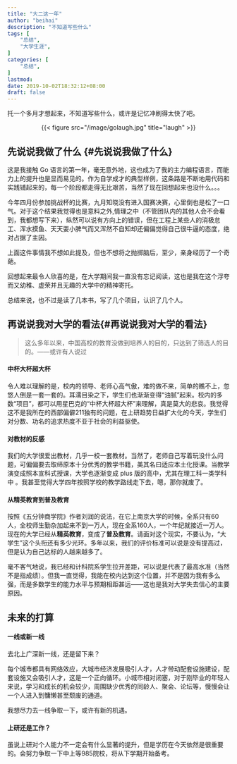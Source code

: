 ```yaml
---
title: "大二这一年"
author: "beihai"
description: "不知道写些什么"
tags: [
    "总结",
  	"大学生涯",
]
categories: [
    "总结",
]
lastmod: 
date: 2019-10-02T18:32:12+08:00
draft: false
---
```

托一个多月才想起来，不知道写些什么，或许是记忆冲刷得太快了吧。

<div align="center">{{< figure src="/image/golaugh.jpg" title="laugh" >}}</div>
<!--more-->

## 先说说我做了什么 {#先说说我做了什么}

这是我接触 Go 语言的第一年，毫无意外地，这也成为了我的主力编程语言，而能力上的提升也是显而易见的。作为自学成才的典型样例，这条路是不断地用代码和实践铺起来的，每一个阶段都走得无比艰苦，当然了现在回想起来也没什么。。。

今年四月份参加挑战杯的比赛，九月知晓没有进入国赛决赛，心里倒也是松了一口气。对于这个结果我觉得也是意料之外,情理之中（不管团队内的其他人会不会看到，我都想写下来），纵然可以说有方向上的错误，但在工程上某些人的消极怠工、浑水摸鱼、天天耍小脾气而又浑然不自知却还偏偏觉得自己很牛逼的态度，绝对占据了主因。

上面这件事情我不想如此提及，但也不想将之抛掷脑后，至少，亲身经历了一个奇葩。

回想起来最令人欣喜的是，在大学期间我一直没有忘记阅读，这也是我在这个浮夸而又幼稚、虚荣并且无趣的大学中的精神寄托。

总结来说，也不过是读了几本书，写了几个项目，认识了几个人。

## 再说说我对大学的看法{#再说说我对大学的看法}

> 这么多年以来，中国高校的教育没做到培养人的目的，只达到了筛选人的目的。——或许有人说过

#### 中杯大杯超大杯

令人难以理解的是，校内的领导、老师心高气傲，难的做不来，简单的瞧不上，忽悠人倒是一套一套的。耳濡目染之下，学生们也渐渐变得“油腻”起来。校内的多数“项目”，都可以用星巴克的“中杯大杯超大杯”来理解，真是莫大的悲哀。我觉得这不是我所在的西部偏僻211独有的问题，在上研趋势日益扩大化的今天，学生们对分数、功名的追求热度不亚于社会的利益驱使。

#### 对教材的反感

我们的大学很爱出教材，几乎一校一套教材。当然了，老师自己写着玩没什么问题，可偏偏要去取缔原本十分优秀的教学书籍，美其名曰适应本土化授课。当教学演变成照本宣科式授课，大学也逐渐变成 plus 版的高中，尤其在理工科一类学科中 。我甚至觉得大学四年按照学校的教学路线走下去，嗯，那你就废了。

#### 从精英教育到普及教育

按照《五分钟商学院》作者刘润的说法，在它上南京大学的时候，全系只有60人，全校师生勤杂加起来不到一万人，现在全系160人，一个年纪就接近一万人。现在的大学已经从**精英教育**，变成了**普及教育**。请面对这个现实，不要认为，“大学生”这个头衔还有多少光环。多年以来，我们的评价标准可以说是没有提高过，但是认为自己达标的人越来越多了。

毫不客气地说，我已经和计科院系学生拉开差距，可以说是代表了最高水准（当然不是指成绩）。但我一直觉得，我能在校内达到这个位置，并不是因为我有多么强，而是多数学生的能力水平与预期相距甚远——这也是我对大学失去信心的主要原因。

## 未来的打算

#### 一线或新一线

去北上广深新一线，还是留下来？

每个城市都具有网络效应，大城市经济发展吸引人才，人才带动配套设施建设，配套设施又会吸引人才，这是一个正向循环。小城市相对闭塞，对于刚毕业的年轻人来说，学习和成长的机会较少，周围缺少优秀的同龄人、聚会、论坛等，慢慢会让一个人进入到慵懒甚至颓废的通道。

我想尽力去一线争取一下，或许有新的机遇。

#### 上研还是工作？

虽说上研对个人能力不一定会有什么显著的提升，但是学历在今天依然是很重要的。会努力争取一下中上等985院校，将从下学期开始备考。